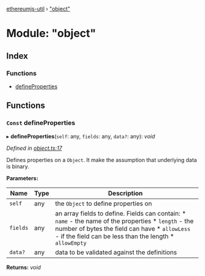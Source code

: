 [ethereumjs-util](../README.md) › ["object"](_object_.md)

# Module: "object"

## Index

### Functions

* [defineProperties](_object_.md#const-defineproperties)

## Functions

### `Const` defineProperties

▸ **defineProperties**(`self`: any, `fields`: any, `data?`: any): *void*

*Defined in [object.ts:17](https://github.com/ethereumjs/ethereumjs-monorepo/blob/master/packages/util/src/object.ts#L17)*

Defines properties on a `Object`. It make the assumption that underlying data is binary.

**Parameters:**

Name | Type | Description |
------ | ------ | ------ |
`self` | any | the `Object` to define properties on |
`fields` | any | an array fields to define. Fields can contain: * `name` - the name of the properties * `length` - the number of bytes the field can have * `allowLess` - if the field can be less than the length * `allowEmpty` |
`data?` | any | data to be validated against the definitions |

**Returns:** *void*
